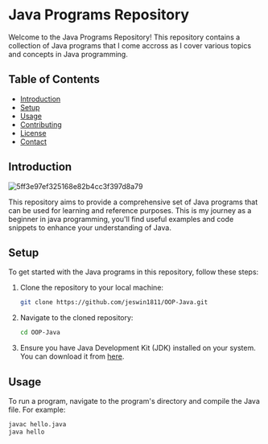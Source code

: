 # Java Programs Repository

Welcome to the Java Programs Repository! This repository contains a collection of Java programs that I come accross as I cover various topics and concepts in Java programming. 

## Table of Contents

- [Introduction](#introduction)
- [Setup](#setup)
- [Usage](#usage)
- [Contributing](#contributing)
- [License](#license)
- [Contact](#contact)

## Introduction

![5ff3e97ef325168e82b4cc3f397d8a79](https://github.com/user-attachments/assets/b2517712-09c6-4644-b2df-c6e40adf4b8d)

This repository aims to provide a comprehensive set of Java programs that can be used for learning and reference purposes. This is my journey as a beginner in java programming, you'll find useful examples and code snippets to enhance your understanding of Java.

## Setup

To get started with the Java programs in this repository, follow these steps:

1. Clone the repository to your local machine:
    ```sh
    git clone https://github.com/jeswin1811/OOP-Java.git
    ```

2. Navigate to the cloned repository:
    ```sh
    cd OOP-Java
    ```

3. Ensure you have Java Development Kit (JDK) installed on your system. You can download it from [here](https://www.oracle.com/java/technologies/javase-jdk11-downloads.html).

## Usage

To run a program, navigate to the program's directory and compile the Java file. For example:

```sh
javac hello.java
java hello
